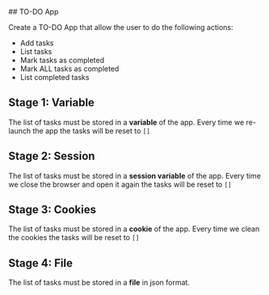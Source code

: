 ## TO-DO App

Create a TO-DO App that allow the user to do the following actions:
- Add tasks
- List tasks
- Mark tasks as completed
- Mark ALL tasks as completed
- List completed tasks

## Stage 1: Variable

The list of tasks must be stored in a **variable** of the app. Every time we re-launch the app the tasks will be reset to `[]`

## Stage 2: Session

The list of tasks must be stored in a **session variable** of the app. Every time we close the browser and open it again the tasks will be reset to `[]`

## Stage 3: Cookies

The list of tasks must be stored in a **cookie** of the app. Every time we clean the cookies the tasks will be reset to `[]`

## Stage 4: File

The list of tasks must be stored in a **file** in json format.
